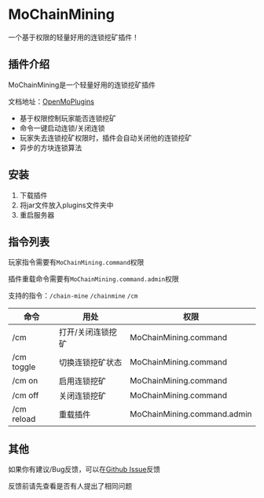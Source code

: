 # MoChainMining

一个基于权限的轻量好用的连锁挖矿插件！

## 插件介绍

MoChainMining是一个轻量好用的连锁挖矿插件

文档地址：[OpenMoPlugins](https://openmo.molab.top/bukkit/moChainMining/)

 - 基于权限控制玩家能否连锁挖矿
 - 命令一键启动连锁/关闭连锁
 - 玩家失去连锁挖矿权限时，插件会自动关闭他的连锁挖矿
 - 异步的方块连锁算法

## 安装

1. 下载插件
2. 将jar文件放入plugins文件夹中
3. 重启服务器

## 指令列表

玩家指令需要有`MoChainMining.command`权限

插件重载命令需要有`MoChainMining.command.admin`权限

支持的指令：`/chain-mine` `/chainmine` `/cm`

| 命令         | 用处        | 权限                          |
|------------|-----------|-----------------------------|
| /cm        | 打开/关闭连锁挖矿 | MoChainMining.command       |
| /cm toggle | 切换连锁挖矿状态  | MoChainMining.command       |
| /cm on     | 启用连锁挖矿    | MoChainMining.command       |
| /cm off    | 关闭连锁挖矿    | MoChainMining.command       |
| /cm reload | 重载插件      | MoChainMining.command.admin |

## 其他

如果你有建议/Bug反馈，可以在[Github Issue](https://github.com/moran0710/MoChainMining/issues)反馈

反馈前请先查看是否有人提出了相同问题
